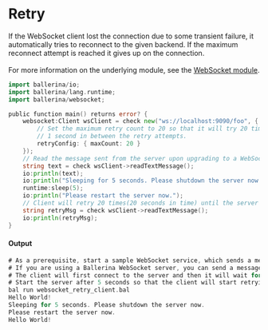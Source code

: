 # Retry

 If the WebSocket client lost the connection due to some transient failure, it automatically tries to
 reconnect to the given backend. If the maximum reconnect attempt is reached it gives up on the connection. <br/><br/>
 For more information on the underlying module,
 see the [WebSocket module](https:lib.ballerina.io/ballerina/websocket/latest/).

```go
import ballerina/io;
import ballerina/lang.runtime;
import ballerina/websocket;

public function main() returns error? {
    websocket:Client wsClient = check new("ws://localhost:9090/foo", {
        // Set the maximum retry count to 20 so that it will try 20 times with an interval of
        // 1 second in between the retry attempts.
        retryConfig: { maxCount: 20 }
    });
    // Read the message sent from the server upon upgrading to a WebSocket connection.
    string text = check wsClient->readTextMessage();
    io:println(text);
    io:println("Sleeping for 5 seconds. Please shutdown the server now.");
    runtime:sleep(5);
    io:println("Please restart the server now.");
    // Client will retry 20 times(20 seconds in time) until the server gets started.
    string retryMsg = check wsClient->readTextMessage();
    io:println(retryMsg);
}
```

#### Output

```go
# As a prerequisite, start a sample WebSocket service, which sends a message to the client upon upgrading to a WebSocket connection.
# If you are using a Ballerina WebSocket server, you can send a message to the client in the `onOpen` resource.
# The client will first connect to the server and then it will wait for 5 seconds to give time for the server to shut down.
# Start the server after 5 seconds so that the client will start retrying to connect to the server and read messages.
bal run websocket_retry_client.bal
Hello World!
Sleeping for 5 seconds. Please shutdown the server now.
Please restart the server now.
Hello World!
```